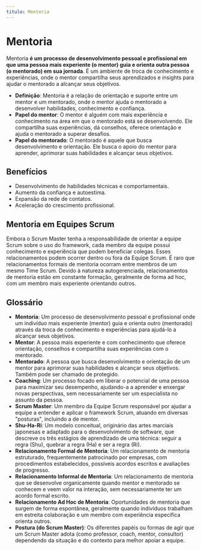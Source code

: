 ```yaml
---
titulo: Mentoria
---
```


# Mentoria

Mentoria **é um processo de desenvolvimento pessoal e profissional em que uma pessoa mais experiente (o mentor) guia e orienta outra pessoa (o mentorado) em sua jornada**. É um ambiente de troca de conhecimento e experiências, onde o mentor compartilha seus aprendizados e insights para ajudar o mentorado a alcançar seus objetivos.

- **Definição**: Mentoria é a relação de orientação e suporte entre um mentor e um mentorado, onde o mentor ajuda o mentorado a desenvolver habilidades, conhecimento e confiança.
- **Papel do mentor**: O mentor é alguém com mais experiência e conhecimento na área em que o mentorado está se desenvolvendo. Ele compartilha suas experiências, dá conselhos, oferece orientação e ajuda o mentorado a superar desafios.
- **Papel do mentorado**: O mentorado é aquele que busca desenvolvimento e orientação. Ele busca o apoio do mentor para aprender, aprimorar suas habilidades e alcançar seus objetivos.

## Benefícios

- Desenvolvimento de habilidades técnicas e comportamentais.
- Aumento da confiança e autoestima.
- Expansão da rede de contatos.
- Aceleração do crescimento profissional.

## Mentoria em Equipes Scrum

Embora o Scrum Master tenha a responsabilidade de orientar a equipe Scrum sobre o uso do framework, cada membro da equipe possui conhecimento e experiência que podem beneficiar colegas. Esses relacionamentos podem ocorrer dentro ou fora da Equipe Scrum. É raro que relacionamentos formais de mentoria ocorram entre membros de um mesmo Time Scrum. Devido à natureza autogerenciada, relacionamentos de mentoria estão em constante formação, geralmente de forma ad hoc, com um membro mais experiente orientando outros.

## Glossário

- **Mentoria**: Um processo de desenvolvimento pessoal e profissional onde um indivíduo mais experiente (mentor) guia e orienta outro (mentorado) através da troca de conhecimento e experiências para ajudá-lo a alcançar seus objetivos.
- **Mentor**: A pessoa mais experiente e com conhecimento que oferece orientação, conselhos e compartilha suas experiências com o mentorado.
- **Mentorado**: A pessoa que busca desenvolvimento e orientação de um mentor para aprimorar suas habilidades e alcançar seus objetivos. Também pode ser chamado de protegido.
- **Coaching**: Um processo focado em liberar o potencial de uma pessoa para maximizar seu desempenho, ajudando-a a aprender e enxergar novas perspectivas, sem necessariamente ser um especialista no assunto da pessoa.
- **Scrum Master**: Um membro da Equipe Scrum responsável por ajudar a equipe a entender e aplicar o framework Scrum, atuando em diversas "posturas", incluindo a de mentor.
- **Shu-Ha-Ri**: Um modelo conceitual, originário das artes marciais japonesas e adaptado para o desenvolvimento de software, que descreve os três estágios de aprendizado de uma técnica: seguir a regra (Shu), quebrar a regra (Ha) e ser a regra (Ri).
- **Relacionamento Formal de Mentoria**: Um relacionamento de mentoria estruturado, frequentemente patrocinado por empresas, com procedimentos estabelecidos, possíveis acordos escritos e avaliações de progresso.
- **Relacionamento Informal de Mentoria**: Um relacionamento de mentoria que se desenvolve organicamente quando mentor e mentorado se conhecem e veem valor na interação, sem necessariamente ter um acordo formal escrito.
- **Relacionamento Ad Hoc de Mentoria**: Oportunidades de mentoria que surgem de forma espontânea, geralmente quando indivíduos trabalham em estreita colaboração e um membro com experiência específica orienta outros.
- **Postura (do Scrum Master)**: Os diferentes papéis ou formas de agir que um Scrum Master adota (como professor, coach, mentor, consultor) dependendo da situação e do contexto para melhor apoiar a equipe.
